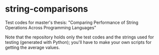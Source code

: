 # string-comparisons
Test codes for master's thesis: "Comparing Performance of String Operations Across Programming Languages"

Note that the repository holds only the test codes and the strings used for testing (generated with Python); you'll have to make your own scripts for getting the average values.

